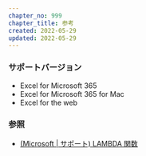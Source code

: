 ```yaml
---
chapter_no: 999
chapter_title: 参考
created: 2022-05-29
updated: 2022-05-29
---
```

### サポートバージョン
- Excel for Microsoft 365
- Excel for Microsoft 365 for Mac
- Excel for the web

### 参照
- [(Microsoft \| サポート) LAMBDA 関数](https://support.microsoft.com/ja-jp/office/lambda-%E9%96%A2%E6%95%B0-bd212d27-1cd1-4321-a34a-ccbf254b8b67)
